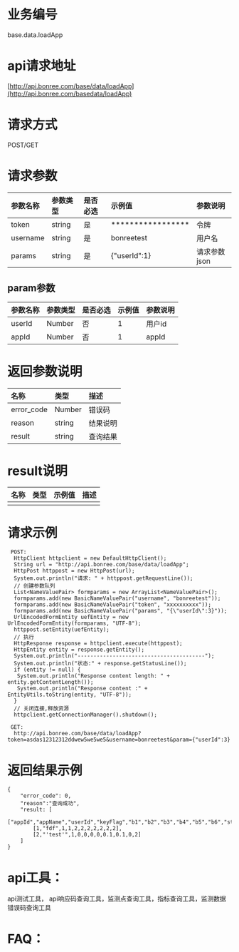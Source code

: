 # 业务编号

base.data.loadApp

# api请求地址

[http://api.bonree.com/base/data/loadApp](http://api.bonree.com/basedata/loadApp)

# 请求方式

POST/GET

# 请求参数

| 参数名称 | 参数类型 | 是否必选 | 示例值 | 参数说明 |
| :--- | :--- | :--- | :--- | :--- |
| token | string | 是 | \*\*\*\*\*\*\*\*\*\*\*\*\*\*\*\*\* | 令牌 |
| username | string | 是 | bonreetest | 用户名 |
| params | string | 是 | {"userId":1} | 请求参数json |

## param参数

| 参数名称 | 参数类型 | 是否必选 | 示例值 | 参数说明 |
| :--- | :--- | :--- | :--- | :--- |
| userId | Number | 否 | 1 | 用户id |
| appId | Number | 否 | 1 | appId |

# 返回参数说明

| 名称 | 类型 | 描述 |
| :--- | :--- | :--- |
| error\_code | Number | 错误码 |
| reason | string | 结果说明 |
| result | string | 查询结果 |

# result说明

| 名称 | 类型 | 示例值 | 描述 |
| :--- | :--- | :--- | :--- |
|  |  |  |  |

# 请求示例

```
 POST:
  HttpClient httpclient = new DefaultHttpClient();
  String url = "http://api.bonree.com/base/data/loadApp";
  HttpPost httppost = new HttpPost(url);
  System.out.println("请求: " + httppost.getRequestLine());
  // 创建参数队列
  List<NameValuePair> formparams = new ArrayList<NameValuePair>();
  formparams.add(new BasicNameValuePair("username", "bonreetest"));
  formparams.add(new BasicNameValuePair("token", "xxxxxxxxxx"));
  formparams.add(new BasicNameValuePair("params", "{\"userId\":3}"));
  UrlEncodedFormEntity uefEntity = new UrlEncodedFormEntity(formparams, "UTF-8");
  httppost.setEntity(uefEntity);
  // 执行
  HttpResponse response = httpclient.execute(httppost);
  HttpEntity entity = response.getEntity();
  System.out.println("----------------------------------------");
  System.out.println("状态:" + response.getStatusLine());
  if (entity != null) {
   System.out.println("Response content length: " + entity.getContentLength());
   System.out.println("Response content :" + EntityUtils.toString(entity, "UTF-8"));
  }
  // 关闭连接,释放资源
  httpclient.getConnectionManager().shutdown();

 GET:
  http://api.bonree.com/base/data/loadApp?token=asdas12312312ddwew5we5we5&username=bonreetest&param={"userId":3}
```

# 返回结果示例

```
{
    "error_code": 0,
    "reason":"查询成功",
    "result: [
        ["appId","appName","userId","keyFlag","b1","b2","b3","b4","b5","b6","status"],
        [1,"fdf",1,1,2,2,2,2,2,2,2],
        [2,"'test'",1,0,0,0,0,0.1,0.1,0,2]
    ]
}
```

# api工具：

api测试工具， api响应码查询工具，监测点查询工具，指标查询工具，监测数据错误码查询工具

# FAQ：



